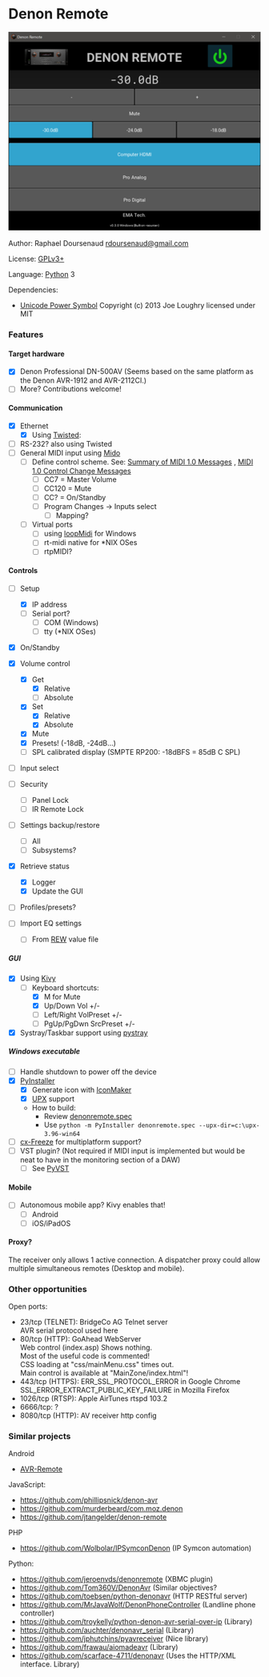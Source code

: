 Denon Remote
============

![Screenshot](screenshot-v0.3.0.png)

Author: Raphael Doursenaud <rdoursenaud@gmail.com>

License: [GPLv3+](LICENSE)

Language: [Python](https://python.org) 3

Dependencies:

- [Unicode Power Symbol](https://unicodepowersymbol.com/) Copyright (c) 2013 Joe Loughry licensed under MIT

### Features

#### Target hardware

- [x] Denon Professional DN-500AV (Seems based on the same platform as the Denon AVR-1912 and AVR-2112CI.)
- [ ] More? Contributions welcome!

#### Communication

- [x] Ethernet
    - [x] Using [Twisted](https://twistedmatrix.com):
- [ ] RS-232? also using Twisted
- [ ] General MIDI input using [Mido](https://mido.readthedocs.io/en/latest/)
    - [ ] Define control scheme.
      See: [Summary of MIDI 1.0 Messages](https://www.midi.org/specifications-old/item/table-1-summary-of-midi-message)
      , [MIDI 1.0 Control Change Messages](https://www.midi.org/specifications-old/item/table-3-control-change-messages-data-bytes-2)
        - [ ] CC7 = Master Volume
        - [ ] CC120 = Mute
        - [ ] CC? = On/Standby
        - [ ] Program Changes -> Inputs select
            - [ ] Mapping?
    - [ ] Virtual ports
        - [ ] using [loopMidi](http://www.tobias-erichsen.de/software/loopmidi.html) for Windows
        - [ ] rt-midi native for *NIX OSes
        - [ ] rtpMIDI?

#### Controls

- [ ] Setup
    - [x] IP address
    - [ ] Serial port?
        - [ ] COM (Windows)
        - [ ] tty (*NIX OSes)
- [x] On/Standby
- [x] Volume control
    - [x] Get
        - [x] Relative
        - [ ] Absolute
    - [x] Set
        - [x] Relative
        - [x] Absolute
    - [x] Mute
    - [x] Presets! (-18dB, -24dB…)
    - [ ] SPL calibrated display (SMPTE RP200: -18dBFS = 85dB C SPL)
- [ ] Input select
- [ ] Security
    - [ ] Panel Lock
    - [ ] IR Remote Lock
- [ ] Settings backup/restore
    - [ ] All
    - [ ] Subsystems?

- [x] Retrieve status
    - [x] Logger
    - [x] Update the GUI

- [ ] Profiles/presets?

- [ ] Import EQ settings
    - [ ] From [REW](https://www.roomeqwizard.com/) value file

##### GUI

- [x] Using [Kivy](https://kivy.org)
    - [ ] Keyboard shortcuts:
        - [x] M for Mute
        - [x] Up/Down Vol +/-
        - [ ] Left/Right VolPreset +/-
        - [ ] PgUp/PgDwn SrcPreset +/-
- [x] Systray/Taskbar support using [pystray](https://pypi.org/project/pystray/)

##### Windows executable

- [ ] Handle shutdown to power off the device
- [x] [PyInstaller](https://www.pyinstaller.org)
    - [x] Generate icon with [IconMaker](https://github.com/Inedo/iconmaker)
    - [x] [UPX](https://upx.github.io/) support
    - How to build:
        - Review [denonremote.spec](denonremote.spec)
        - Use `python -m PyInstaller denonremote.spec --upx-dir=c:\upx-3.96-win64`
- [ ] [cx-Freeze](https://pypi.org/project/cx-Freeze/) for multiplatform support?
- [ ] VST plugin? (Not required if MIDI input is implemented but would be neat to have in the monitoring section of a
  DAW)
    - [ ] See [PyVST](https://pypi.org/project/pyvst/)

#### Mobile

- [ ] Autonomous mobile app? Kivy enables that!
    - [ ] Android
    - [ ] iOS/iPadOS

#### Proxy?

The receiver only allows 1 active connection. A dispatcher proxy could allow multiple simultaneous remotes (Desktop and
mobile).

### Other opportunities

Open ports:

- 23/tcp (TELNET): BridgeCo AG Telnet server  
  AVR serial protocol used here
- 80/tcp (HTTP): GoAhead WebServer  
  Web control (index.asp) Shows nothing.  
  Most of the useful code is commented!  
  CSS loading at "css/mainMenu.css" times out.  
  Main control is available at "MainZone/index.html"!
- 443/tcp (HTTPS): ERR_SSL_PROTOCOL_ERROR in Google Chrome  
  SSL_ERROR_EXTRACT_PUBLIC_KEY_FAILURE in Mozilla Firefox
- 1026/tcp (RTSP): Apple AirTunes rtspd 103.2
- 6666/tcp: ?
- 8080/tcp (HTTP): AV receiver http config

### Similar projects

Android

- [AVR-Remote](https://github.com/pskiwi/avr-remote)

JavaScript:

- https://github.com/phillipsnick/denon-avr
- https://github.com/murderbeard/com.moz.denon
- https://github.com/jtangelder/denon-remote

PHP

- https://github.com/Wolbolar/IPSymconDenon (IP Symcon automation)

Python:

- https://github.com/jeroenvds/denonremote (XBMC plugin)
- https://github.com/Tom360V/DenonAvr (Similar objectives?
- https://github.com/toebsen/python-denonavr (HTTP RESTful server)
- https://github.com/MrJavaWolf/DenonPhoneController (Landline phone controller)
- https://github.com/troykelly/python-denon-avr-serial-over-ip (Library)
- https://github.com/auchter/denonavr_serial (Library)
- https://github.com/jphutchins/pyavreceiver (Nice library)
- https://github.com/frawau/aiomadeavr (Library)
- https://github.com/scarface-4711/denonavr (Uses the HTTP/XML interface. Library)
